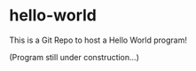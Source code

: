 # hello-world
This is a Git Repo to host a Hello World program!

(Program still under construction...)
